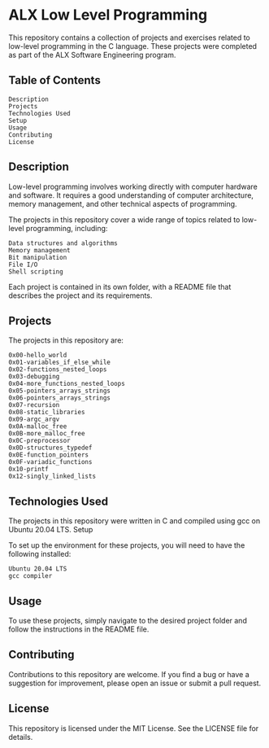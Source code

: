 # ALX Low Level Programming

This repository contains a collection of projects and exercises related to low-level programming in the C language. These projects were completed as part of the ALX Software Engineering program.
## Table of Contents

    Description
    Projects
    Technologies Used
    Setup
    Usage
    Contributing
    License

## Description

Low-level programming involves working directly with computer hardware and software. It requires a good understanding of computer architecture, memory management, and other technical aspects of programming.

The projects in this repository cover a wide range of topics related to low-level programming, including:

    Data structures and algorithms
    Memory management
    Bit manipulation
    File I/O
    Shell scripting

Each project is contained in its own folder, with a README file that describes the project and its requirements.
## Projects

The projects in this repository are:

    0x00-hello_world
    0x01-variables_if_else_while
    0x02-functions_nested_loops
    0x03-debugging
    0x04-more_functions_nested_loops
    0x05-pointers_arrays_strings
    0x06-pointers_arrays_strings
    0x07-recursion
    0x08-static_libraries
    0x09-argc_argv
    0x0A-malloc_free
    0x0B-more_malloc_free
    0x0C-preprocessor
    0x0D-structures_typedef
    0x0E-function_pointers
    0x0F-variadic_functions
    0x10-printf
    0x12-singly_linked_lists


## Technologies Used

The projects in this repository were written in C and compiled using gcc on Ubuntu 20.04 LTS.
Setup

To set up the environment for these projects, you will need to have the following installed:

    Ubuntu 20.04 LTS
    gcc compiler

## Usage

To use these projects, simply navigate to the desired project folder and follow the instructions in the README file.
## Contributing

Contributions to this repository are welcome. If you find a bug or have a suggestion for improvement, please open an issue or submit a pull request.
## License

This repository is licensed under the MIT License. See the LICENSE file for details.
